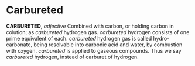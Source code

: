 # Carbureted

**CARBURETED**, _adjective_ Combined with carbon, or holding carbon in colution; as _carbureted_ hydrogen gas. _carbureted_ hydrogen consists of one prime equivalent of each. _carbureted_ hydrogen gas is called hydro-carbonate, being resolvable into carbonic acid and water, by combustion with oxygen. _carbureted_ is applied to gaseous compounds. Thus we say _carbureted_ hydrogen, instead of carburet of hydrogen.